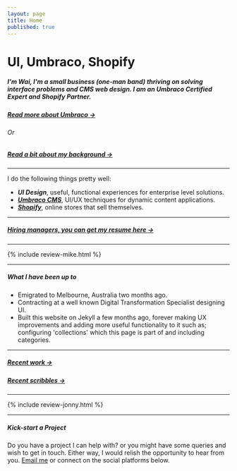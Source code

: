 ```yaml
---
layout: page
title: Home
published: true
---
```


# UI, Umbraco, Shopify

##### I'm Wai, I'm a small business (one-man band) thriving on solving interface problems and CMS web design. I am an Umbraco Certified Expert and Shopify Partner.

##### [Read more about Umbraco &rarr;](/wailaw-umbraco-certified-expert/)

###### Or

##### [Read a bit about my background &rarr;](/about/)

---

I do the following things pretty well:

- **_UI Design_**, useful, functional experiences for enterprise level solutions.
- [**_Umbraco CMS_**](/wailaw-umbraco-certified-expert/), UI/UX techniques for dynamic content applications.
- [**_Shopify_**](/wailaw-shopify-partner/), online stores that sell themselves.

---

##### [Hiring managers, you can get my resume here &rarr;](/docs/cv-webDesignUIUX_wailaw.pdf/)

---

{% include review-mike.html %}

---

##### What I have been up to

- Emigrated to Melbourne, Australia two months ago.
- Contracting at a well known Digital Transformation Specialist designing UI.
- Built this website on Jekyll a few months ago, forever making UX improvements and adding more useful functionality to it such as; configuring 'collections' which this page is part of and including categories.

---

##### [Recent work &rarr;](/work/)

##### [Recent scribbles &rarr;](/notes/)

---

{% include review-jonny.html %}

---

##### Kick-start a Project

Do you have a project I can help with? or you might have some queries and wish to get in touch. Either way, I would relish the opportunity to hear from you. [Email me](mailto:hello@wailaw.me) or connect on the social platforms below.
